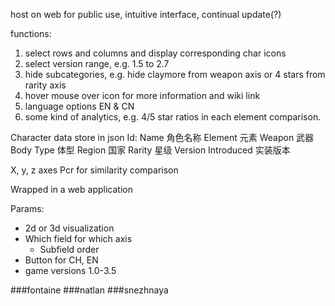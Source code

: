 host on web for public use, intuitive interface, continual update(?)

functions: 
1. select rows and columns and display corresponding char icons
2. select version range, e.g. 1.5 to 2.7
3. hide subcategories, e.g. hide claymore from weapon axis or 4 stars from rarity axis
4. hover mouse over icon for more information and wiki link 
5. language options EN & CN
6. some kind of analytics, e.g. 4/5 star ratios in each element comparison. 

Character data store in json 
Id: 
Name 角色名称
Element 元素
Weapon 武器
Body Type 体型
Region 国家
Rarity 星级
Version Introduced 实装版本

X, y, z axes 
Pcr for similarity comparison 

Wrapped in a web application

Params: 
* 2d or 3d visualization
* Which field for which axis 
    * Subfield order 
* Button for CH, EN
* game versions 1.0-3.5

###fontaine
###natlan
###snezhnaya
